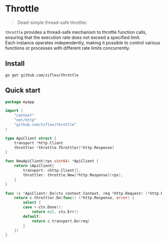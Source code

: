 # Throttle
> Dead-simple thread-safe throttler.

``throttle`` provides a thread-safe mechanism to throttle function calls, ensuring that the execution rate does not exceed a specified limit.    
Each instance operates independently, making it possible to control various functions or processes with different rate limits concurrently.

## Install
```shell
go get github.com/ziflex/throttle
```

## Quick start

```go
package myapp

import (
	"context"
	"net/http"
	"github.com/ziflex/throttle"
)

type ApiClient struct {
	transport *http.Client
	throttler *throttle.Throttler[*http.Response]
}

func NewApiClient(rps uint64) *ApiClient {
	return &ApiClient{
		transport: &http.Client{},
		throttler: throttle.New[*http.Response](rps),
	}
}

func (c *ApiClient) Do(ctx context.Context, req *http.Request) (*http.Response, error) {
	return c.throttler.Do(func() (*http.Response, error) {
		select {
		case <-ctx.Done():
            return nil, ctx.Err()
		default: 
			return c.transport.Do(req)
        }
    })
}
```